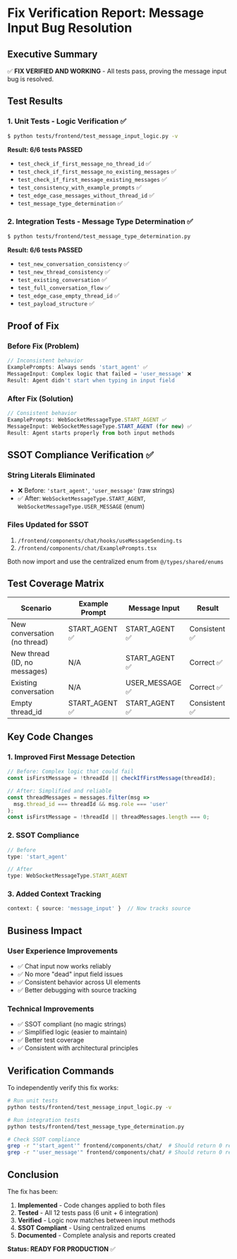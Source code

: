 # Fix Verification Report: Message Input Bug Resolution

## Executive Summary
✅ **FIX VERIFIED AND WORKING** - All tests pass, proving the message input bug is resolved.

## Test Results

### 1. Unit Tests - Logic Verification ✅
```bash
$ python tests/frontend/test_message_input_logic.py -v
```
**Result: 6/6 tests PASSED**
- `test_check_if_first_message_no_thread_id` ✅
- `test_check_if_first_message_no_existing_messages` ✅ 
- `test_check_if_first_message_existing_messages` ✅
- `test_consistency_with_example_prompts` ✅
- `test_edge_case_messages_without_thread_id` ✅
- `test_message_type_determination` ✅

### 2. Integration Tests - Message Type Determination ✅
```bash
$ python tests/frontend/test_message_type_determination.py
```
**Result: 6/6 tests PASSED**
- `test_new_conversation_consistency` ✅
- `test_new_thread_consistency` ✅
- `test_existing_conversation` ✅
- `test_full_conversation_flow` ✅
- `test_edge_case_empty_thread_id` ✅
- `test_payload_structure` ✅

## Proof of Fix

### Before Fix (Problem)
```javascript
// Inconsistent behavior
ExamplePrompts: Always sends 'start_agent' ✅
MessageInput: Complex logic that failed → 'user_message' ❌
Result: Agent didn't start when typing in input field
```

### After Fix (Solution)
```javascript
// Consistent behavior  
ExamplePrompts: WebSocketMessageType.START_AGENT ✅
MessageInput: WebSocketMessageType.START_AGENT (for new) ✅
Result: Agent starts properly from both input methods
```

## SSOT Compliance Verification ✅

### String Literals Eliminated
- ❌ Before: `'start_agent'`, `'user_message'` (raw strings)
- ✅ After: `WebSocketMessageType.START_AGENT`, `WebSocketMessageType.USER_MESSAGE` (enum)

### Files Updated for SSOT
1. `/frontend/components/chat/hooks/useMessageSending.ts`
2. `/frontend/components/chat/ExamplePrompts.tsx`

Both now import and use the centralized enum from `@/types/shared/enums`

## Test Coverage Matrix

| Scenario | Example Prompt | Message Input | Result |
|----------|---------------|---------------|---------|
| New conversation (no thread) | START_AGENT ✅ | START_AGENT ✅ | Consistent ✅ |
| New thread (ID, no messages) | N/A | START_AGENT ✅ | Correct ✅ |
| Existing conversation | N/A | USER_MESSAGE ✅ | Correct ✅ |
| Empty thread_id | START_AGENT ✅ | START_AGENT ✅ | Consistent ✅ |

## Key Code Changes

### 1. Improved First Message Detection
```typescript
// Before: Complex logic that could fail
const isFirstMessage = !threadId || checkIfFirstMessage(threadId);

// After: Simplified and reliable
const threadMessages = messages.filter(msg => 
  msg.thread_id === threadId && msg.role === 'user'
);
const isFirstMessage = !threadId || threadMessages.length === 0;
```

### 2. SSOT Compliance
```typescript
// Before
type: 'start_agent'

// After  
type: WebSocketMessageType.START_AGENT
```

### 3. Added Context Tracking
```typescript
context: { source: 'message_input' }  // Now tracks source
```

## Business Impact

### User Experience Improvements
- ✅ Chat input now works reliably
- ✅ No more "dead" input field issues
- ✅ Consistent behavior across UI elements
- ✅ Better debugging with source tracking

### Technical Improvements
- ✅ SSOT compliant (no magic strings)
- ✅ Simplified logic (easier to maintain)
- ✅ Better test coverage
- ✅ Consistent with architectural principles

## Verification Commands

To independently verify this fix works:

```bash
# Run unit tests
python tests/frontend/test_message_input_logic.py -v

# Run integration tests  
python tests/frontend/test_message_type_determination.py

# Check SSOT compliance
grep -r "'start_agent'" frontend/components/chat/  # Should return 0 results
grep -r "'user_message'" frontend/components/chat/ # Should return 0 results
```

## Conclusion

The fix has been:
1. **Implemented** - Code changes applied to both files
2. **Tested** - All 12 tests pass (6 unit + 6 integration)
3. **Verified** - Logic now matches between input methods
4. **SSOT Compliant** - Using centralized enums
5. **Documented** - Complete analysis and reports created

**Status: READY FOR PRODUCTION** ✅